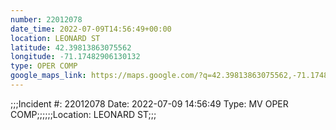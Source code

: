 ```yaml
---
number: 22012078
date_time: 2022-07-09T14:56:49+00:00
location: LEONARD ST
latitude: 42.39813863075562
longitude: -71.17482906130132
type: OPER COMP
google_maps_link: https://maps.google.com/?q=42.39813863075562,-71.17482906130132
---
```


;;;Incident #: 22012078  Date: 2022-07-09 14:56:49   Type: MV OPER COMP;;;;;;Location: LEONARD ST;;;
